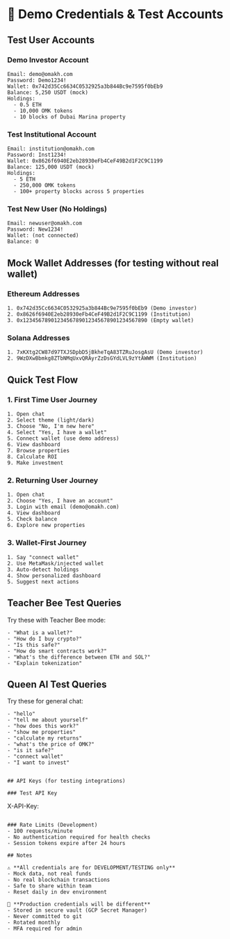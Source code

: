 # 🔐 Demo Credentials & Test Accounts

## Test User Accounts

### Demo Investor Account
```
Email: demo@omakh.com
Password: Demo1234!
Wallet: 0x742d35Cc6634C0532925a3b844Bc9e7595f0bEb9
Balance: 5,250 USDT (mock)
Holdings: 
  - 0.5 ETH
  - 10,000 OMK tokens
  - 10 blocks of Dubai Marina property
```

### Test Institutional Account
```
Email: institution@omakh.com
Password: Inst1234!
Wallet: 0x8626f6940E2eb28930eFb4CeF49B2d1F2C9C1199
Balance: 125,000 USDT (mock)
Holdings:
  - 5 ETH
  - 250,000 OMK tokens
  - 100+ property blocks across 5 properties
```

### Test New User (No Holdings)
```
Email: newuser@omakh.com
Password: New1234!
Wallet: (not connected)
Balance: 0
```

## Mock Wallet Addresses (for testing without real wallet)

### Ethereum Addresses
```
1. 0x742d35Cc6634C0532925a3b844Bc9e7595f0bEb9 (Demo investor)
2. 0x8626f6940E2eb28930eFb4CeF49B2d1F2C9C1199 (Institution)
3. 0x1234567890123456789012345678901234567890 (Empty wallet)
```

### Solana Addresses
```
1. 7xKXtg2CW87d97TXJSDpbD5jBkheTqA83TZRuJosgAsU (Demo investor)
2. 9WzDXwBbmkg8ZTbNMqUxvQRAyrZzDsGYdLVL9zYtAWWM (Institution)
```

## Quick Test Flow

### 1. First Time User Journey
```
1. Open chat
2. Select theme (light/dark)
3. Choose "No, I'm new here"
4. Select "Yes, I have a wallet"
5. Connect wallet (use demo address)
6. View dashboard
7. Browse properties
8. Calculate ROI
9. Make investment
```

### 2. Returning User Journey
```
1. Open chat
2. Choose "Yes, I have an account"
3. Login with email (demo@omakh.com)
4. View dashboard
5. Check balance
6. Explore new properties
```

### 3. Wallet-First Journey
```
1. Say "connect wallet"
2. Use MetaMask/injected wallet
3. Auto-detect holdings
4. Show personalized dashboard
5. Suggest next actions
```

## Teacher Bee Test Queries

Try these with Teacher Bee mode:
```
- "What is a wallet?"
- "How do I buy crypto?"
- "Is this safe?"
- "How do smart contracts work?"
- "What's the difference between ETH and SOL?"
- "Explain tokenization"
```

## Queen AI Test Queries

Try these for general chat:
```
- "hello"
- "tell me about yourself"
- "how does this work?"
- "show me properties"
- "calculate my returns"
- "what's the price of OMK?"
- "is it safe?"
- "connect wallet"
- "I want to invest"
```


```

## API Keys (for testing integrations)

### Test API Key
```
X-API-Key: 
```

### Rate Limits (Development)
- 100 requests/minute
- No authentication required for health checks
- Session tokens expire after 24 hours

## Notes

⚠️ **All credentials are for DEVELOPMENT/TESTING only**
- Mock data, not real funds
- No real blockchain transactions
- Safe to share within team
- Reset daily in dev environment

🔐 **Production credentials will be different**
- Stored in secure vault (GCP Secret Manager)
- Never committed to git
- Rotated monthly
- MFA required for admin

